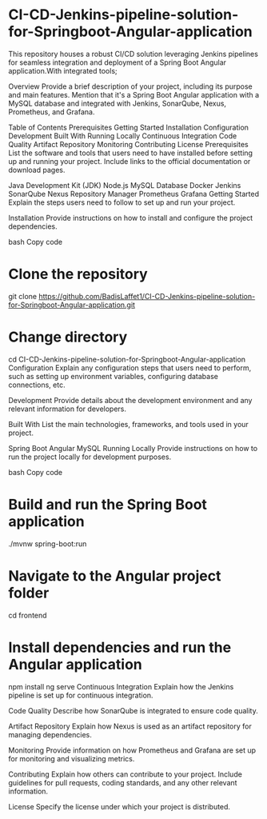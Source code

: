 # CI-CD-Jenkins-pipeline-solution-for-Springboot-Angular-application
This repository houses a robust CI/CD solution leveraging Jenkins pipelines for seamless integration and deployment of a Spring Boot Angular application.With integrated tools; 

Overview
Provide a brief description of your project, including its purpose and main features. Mention that it's a Spring Boot Angular application with a MySQL database and integrated with Jenkins, SonarQube, Nexus, Prometheus, and Grafana.

Table of Contents
Prerequisites
Getting Started
Installation
Configuration
Development
Built With
Running Locally
Continuous Integration
Code Quality
Artifact Repository
Monitoring
Contributing
License
Prerequisites
List the software and tools that users need to have installed before setting up and running your project. Include links to the official documentation or download pages.

Java Development Kit (JDK)
Node.js
MySQL Database
Docker
Jenkins
SonarQube
Nexus Repository Manager
Prometheus
Grafana
Getting Started
Explain the steps users need to follow to set up and run your project.

Installation
Provide instructions on how to install and configure the project dependencies.

bash
Copy code
# Clone the repository
git clone https://github.com/BadisLaffet1/CI-CD-Jenkins-pipeline-solution-for-Springboot-Angular-application.git

# Change directory
cd CI-CD-Jenkins-pipeline-solution-for-Springboot-Angular-application
Configuration
Explain any configuration steps that users need to perform, such as setting up environment variables, configuring database connections, etc.

Development
Provide details about the development environment and any relevant information for developers.

Built With
List the main technologies, frameworks, and tools used in your project.

Spring Boot
Angular
MySQL
Running Locally
Provide instructions on how to run the project locally for development purposes.

bash
Copy code
# Build and run the Spring Boot application
./mvnw spring-boot:run

# Navigate to the Angular project folder
cd frontend

# Install dependencies and run the Angular application
npm install
ng serve
Continuous Integration
Explain how the Jenkins pipeline is set up for continuous integration.

Code Quality
Describe how SonarQube is integrated to ensure code quality.

Artifact Repository
Explain how Nexus is used as an artifact repository for managing dependencies.

Monitoring
Provide information on how Prometheus and Grafana are set up for monitoring and visualizing metrics.

Contributing
Explain how others can contribute to your project. Include guidelines for pull requests, coding standards, and any other relevant information.

License
Specify the license under which your project is distributed.
